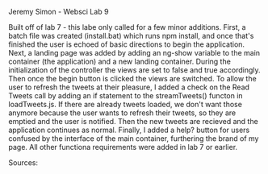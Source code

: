 Jeremy Simon - Websci Lab 9

Built off of lab 7 - this labe only called for a few minor additions. First, a batch file was created (install.bat) which runs npm install, and once that's finished the user is echoed of basic directions to begin the application. Next, a landing page was added by adding an ng-show variable to the main container (the application) and a new landing container. During the initialization of the controller the views are set to false and true accordingly. Then once the begin button is clicked the views are switched. To allow the user to refresh the tweets at their pleasure, I added a check on the Read Tweets call by adding an if statement to the streamTweets() functon in loadTweets.js. If there are already tweets loaded, we don't want those anymore because the user wants to refresh their tweets, so they are emptied and the user is notified. Then the new tweets are recieved and the application continues as normal. Finally, I added a help? button for users confused by the interface of the main container, furthering the brand of my page. All other functiona requirements were added in lab 7 or earlier.

Sources:
